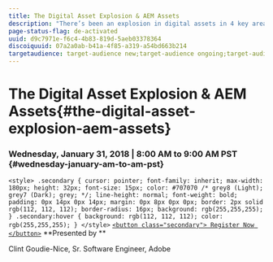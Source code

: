 ```yaml
---
title: The Digital Asset Explosion & AEM Assets
description: "There’s been an explosion in digital assets in 4 key areas: • The file size of digital assets being produced • The number of digital assets being produced • The expectations of our users and customers for digital assets • The requests for larger and larger AEM Assets deployments  In this session, we will learn about the Digital Asset Explosion, understanding the scale of AEM as assets explode, and follow a customer example through the lifecycle of their AEM Assets project. "
page-status-flag: de-activated
uuid: d9c7971e-f6c4-4b83-819d-5aeb03378364
discoiquuid: 07a2a0ab-b41a-4f85-a319-a54bd663b214
targetaudience: target-audience new;target-audience ongoing;target-audience upgrader
---
```


# The Digital Asset Explosion & AEM Assets{#the-digital-asset-explosion-aem-assets}

### Wednesday, January 31, 2018 | 8:00 AM to 9:00 AM PST {#wednesday-january-am-to-am-pst}

`<style> .secondary { cursor: pointer; font-family: inherit; max-width: 180px; height: 32px; font-size: 15px; color: #707070 /* grey8 (Light); grey7 (Dark); grey; */; line-height: normal; font-weight: bold; padding: 0px 14px 0px 14px; margin: 0px 8px 0px 0px; border: 2px solid rgb(112, 112, 112); border-radius: 16px; background: rgb(255,255,255); } .secondary:hover { background: rgb(112, 112, 112); color: rgb(255,255,255); } </style>` [ `<button class="secondary"> Register Now </button>`](https://www.meetup.com/AEM-Technologist-Group/events/246896680/?rv=ea1&_xtd=gatlbWFpbF9jbGlja9oAJGEzNGU4YzljLWE2NWMtNDU5Ny1hYzk4LTA5YjE0NTM5MzgxNw) **Presented by **

Clint Goudie-Nice, Sr. Software Engineer, Adobe
